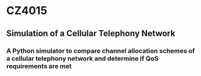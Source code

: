 # CZ4015
## Simulation of a Cellular Telephony Network
### A Python simulator to compare channel allocation schemes of a cellular telephony network and determine if QoS requirements are met
